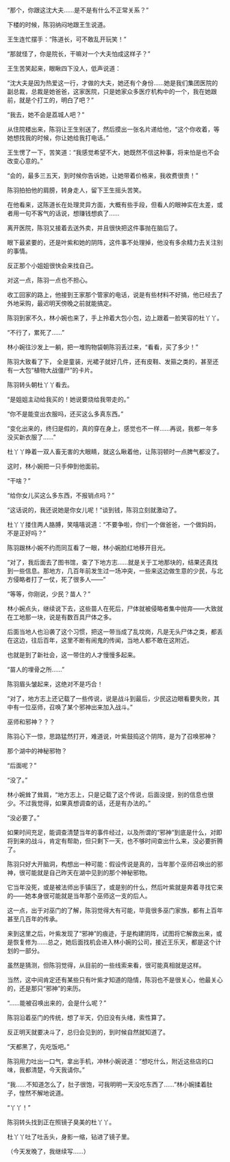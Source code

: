 “那个，你跟这沈大夫……是不是有什么不正常关系？”

下楼的时候，陈羽纳闷地跟王生说道。

王生连忙摆手：“陈道长，可不敢乱开玩笑！”

“那就怪了，你是院长，干嘛对一个大夫怕成这样子？”

王生苦笑起来，眼瞅四下没人，低声说道：

“沈大夫是因为热爱这一行，才做的大夫，她还有个身份……她是我们集团医院的副总裁，总裁是她爸爸，这家医院，只是她家众多医疗机构中的一个，我在她跟前，就是个打工的，明白了吧？”

“我去，她不会是荔城人吧？”

从住院楼出来，陈羽让王生别送了，然后摸出一张名片递给他，“这个你收着，等她想找我的时候，你让她给我打电话。”

王生愣了一下，苦笑道：“我感觉希望不大，她既然不信这种事，将来怕是也不会改变心意的。”

“会的，最多三五天，到时候你告诉她，让她带着价格来，我收费很贵！”

陈羽拍拍他的肩膀，转身走人，留下王生摇头苦笑。

在他看来，这陈道长在处理灵异方面，大概有些手段，但看人的眼神实在太差，或者用一句不客气的话说，想赚钱想疯了……

离开医院，陈羽又接着去送外卖，并且很快把这件事抛在脑后了。

眼下最紧要的，还是叶紫和她的阴阵，这件事不处理掉，他没有多余精力去关注别的事情。

反正那个小姐姐很快会来找自己。

对这一点，陈羽一点也不担心。

收工回家的路上，他接到王家那个管家的电话，说是有些材料不好搞，他已经去了外地采购，最迟明天傍晚之前就能搞定。

陈羽到家不久，林小婉也来了，手上拎着大包小包，边上跟着一脸笑容的杜丫丫。

“不行了，累死了……”

林小婉往沙发上一躺，把一堆购物袋朝陈羽丢过来，“看看，买了多少！”

陈羽大致看了下， 全是童装，光裙子就好几件，还有皮鞋、发箍之类的，甚至还有一大包“植物大战僵尸”的卡片。

陈羽转头朝杜丫丫看去。

“是姐姐主动给我买的！她说要烧给我带走的。”

“你不是能变出衣服吗，还买这么多真东西。”

“变化出来的，终归是假的，真的穿在身上，感觉也不一样……再说，我都一年多没买新衣服了……”

杜丫丫睁着一双人畜无害的大眼睛，就这么瞅着他，让陈羽顿时一点脾气都没了。

这时，林小婉把一只手伸到他面前。

“干啥？”

“给你女儿买这么多东西，不报销点吗？”

“这话说的，我还说她是你女儿呢！”谈到钱，陈羽立刻就激动了。

杜丫丫搂住两人胳膊，笑嘻嘻说道：“不要争啦，你们一个做爸爸，一个做妈妈，不是正好吗？”

陈羽跟林小婉不约而同互看了一眼，林小婉脸红地移开目光。

“对了，我后面去了图书馆，查了下地方志……就是关于工地那块的，结果还真找到一些信息。那地方，几百年前发生过一场冲突，一些来这边做生意的少民，与北方侵略者打了一仗，死了很多人——”

“等等，你刚说，少民？苗人？”

林小婉点头，继续说下去，这些苗人在死后，尸体就被侵略者集中抛弃——大致就在工地那一块，说是有数百具尸体之多。

后面当地人也沿袭了这个习惯，把这一带当成了乱坟岗，凡是无头尸体之类，都丢在这边，往后百年，这里不断有闹鬼的传闻，当地人都不敢在这附近。

也就是到了新社会，这一带住的人才慢慢多起来。

“苗人的埋骨之所……”

陈羽眉头皱起来，这绝对不是巧合！

“对了，地方志上还记载了一些传说，说是战斗到最后，少民这边眼看要失败，其中有一位巫师，召唤了某个邪神出来加入战斗。”

巫师和邪神？？？

陈羽心下一惊，思路猛然打开，难道说，叶紫鼓捣这个阴阵，是为了召唤邪神？

那个湖中的神秘邪物？

“后面呢？”

“没了。”

林小婉耸了耸肩，“地方志上，只是记载了这个传说，后面没提，别的信息也很少。不过我觉得，如果真想调查的话，还是有办法的。”

“没必要了。”

如果时间充足，能调查清楚当年的事件经过，以及所谓的“邪神”到底是什么，对即将到来的战斗，肯定有帮助，但只剩下一天，也不够时间查出什么来，没必要折腾了。

陈羽只好大开脑洞，构想出一种可能：假设传说是真的，当年那个巫师召唤出的邪神，很可能就是自己昨天在湖中见到的那个神秘邪物。

它当年没死，或是被法师出手镇压了，或是别的什么，然后叶紫就是奔着寻找它来的——她本身很可能就是当年那个巫师这一支的后人。

这一点，出于对巫门的了解，陈羽觉得大有可能，毕竟很多巫门家族，都有上百年甚至几百年的传承。

来到这里之后，叶紫发现了“邪神”的痕迹，于是构建阴阵，试图将它解救出来，或是恢复修为……总之，她后面找机会进入林小婉的公司，接近王乐天，都是这个计划的一部分。

虽然是猜测，但陈羽觉得，从目前的一些线索来看，很可能真相就是这样。

当然，这中间肯定还有某些只有叶紫才知道的隐情，陈羽也不是很关心，他最关心的，还是那只“邪神”的来历。

“……能被召唤出来的，会是什么呢？”

陈羽沿着巫门的传统，想了半天，仍旧没有头绪，索性算了。

反正明天就要决斗了，总归会见到的，到时候自然就知道了。

“天都黑了，先吃饭吧。”

陈羽用力吐出一口气，拿出手机，冲林小婉说道：“想吃什么，附近这些店的口味，我都清楚，今天我请你。”

“我……不知道怎么了，肚子很饱，可我明明一天没吃东西了……”林小婉揉着肚子，惶然不解地说道。

“丫丫！”

陈羽转头找到正在照镜子臭美的杜丫丫。

杜丫丫吐了吐舌头，身影一缩，钻进了镜子里。

（今天发晚了，我继续写……）
